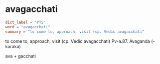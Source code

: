 # avagacchati

``` toml
dict_label = "PTS"
word = "avagacchati"
summary = "to come to, approach, visit (cp. Vedic avagacchati"
```

to come to, approach, visit (cp. Vedic avagacchati) Pv\-a.87. Avaganda (\-karaka)

ava \+ gacchati

